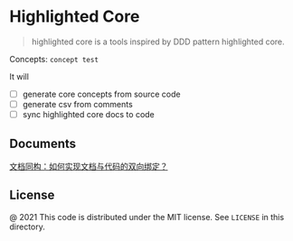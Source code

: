 # Highlighted Core

> highlighted core is a tools inspired by DDD pattern highlighted core.

Concepts: `concept test`

It will

- [ ] generate core concepts from source code
- [ ] generate csv from comments
- [ ] sync highlighted core docs to code

## Documents

[文档同构：如何实现文档与代码的双向绑定？](https://www.phodal.com/blog/isomorphism-document/)

License
---

@ 2021 This code is distributed under the MIT license. See `LICENSE` in this directory.
